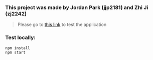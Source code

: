 ### This project was made by Jordan Park (jjp2181) and Zhi Ji (zj2242)

>Please go to [this link](http://concierge-bot.s3-website-us-east-1.amazonaws.com/) to test the application



### Test locally:

```
npm install
npm start
```



